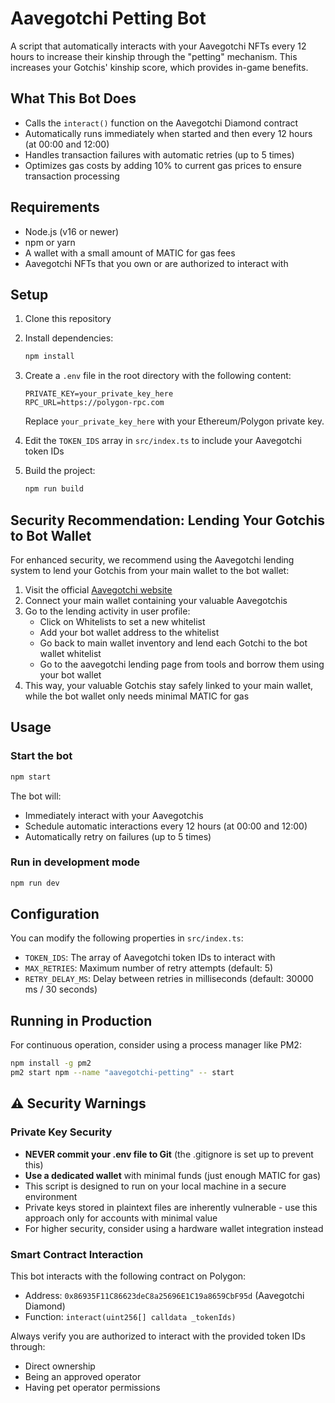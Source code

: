 # Aavegotchi Petting Bot

A script that automatically interacts with your Aavegotchi NFTs every 12 hours to increase their kinship through the "petting" mechanism. This increases your Gotchis' kinship score, which provides in-game benefits.

## What This Bot Does

- Calls the `interact()` function on the Aavegotchi Diamond contract
- Automatically runs immediately when started and then every 12 hours (at 00:00 and 12:00)
- Handles transaction failures with automatic retries (up to 5 times)
- Optimizes gas costs by adding 10% to current gas prices to ensure transaction processing

## Requirements

- Node.js (v16 or newer)
- npm or yarn
- A wallet with a small amount of MATIC for gas fees
- Aavegotchi NFTs that you own or are authorized to interact with

## Setup

1. Clone this repository
2. Install dependencies:
   ```bash
   npm install
   ```
3. Create a `.env` file in the root directory with the following content:

   ```
   PRIVATE_KEY=your_private_key_here
   RPC_URL=https://polygon-rpc.com
   ```

   Replace `your_private_key_here` with your Ethereum/Polygon private key.

4. Edit the `TOKEN_IDS` array in `src/index.ts` to include your Aavegotchi token IDs

5. Build the project:
   ```bash
   npm run build
   ```

## Security Recommendation: Lending Your Gotchis to Bot Wallet

For enhanced security, we recommend using the Aavegotchi lending system to lend your Gotchis from your main wallet to the bot wallet:

1. Visit the official [Aavegotchi website](https://www.aavegotchi.com/)
2. Connect your main wallet containing your valuable Aavegotchis
3. Go to the lending activity in user profile:
   - Click on Whitelists to set a new whitelist
   - Add your bot wallet address to the whitelist
   - Go back to main wallet inventory and lend each Gotchi to the bot wallet whitelist
   - Go to the aavegotchi lending page from tools and borrow them using your bot wallet
4. This way, your valuable Gotchis stay safely linked to your main wallet, while the bot wallet only needs minimal MATIC for gas

## Usage

### Start the bot

```bash
npm start
```

The bot will:

- Immediately interact with your Aavegotchis
- Schedule automatic interactions every 12 hours (at 00:00 and 12:00)
- Automatically retry on failures (up to 5 times)

### Run in development mode

```bash
npm run dev
```

## Configuration

You can modify the following properties in `src/index.ts`:

- `TOKEN_IDS`: The array of Aavegotchi token IDs to interact with
- `MAX_RETRIES`: Maximum number of retry attempts (default: 5)
- `RETRY_DELAY_MS`: Delay between retries in milliseconds (default: 30000 ms / 30 seconds)

## Running in Production

For continuous operation, consider using a process manager like PM2:

```bash
npm install -g pm2
pm2 start npm --name "aavegotchi-petting" -- start
```

## ⚠️ Security Warnings

### Private Key Security

- **NEVER commit your .env file to Git** (the .gitignore is set up to prevent this)
- **Use a dedicated wallet** with minimal funds (just enough MATIC for gas)
- This script is designed to run on your local machine in a secure environment
- Private keys stored in plaintext files are inherently vulnerable - use this approach only for accounts with minimal value
- For higher security, consider using a hardware wallet integration instead

### Smart Contract Interaction

This bot interacts with the following contract on Polygon:

- Address: `0x86935F11C86623deC8a25696E1C19a8659CbF95d` (Aavegotchi Diamond)
- Function: `interact(uint256[] calldata _tokenIds)`

Always verify you are authorized to interact with the provided token IDs through:

- Direct ownership
- Being an approved operator
- Having pet operator permissions
